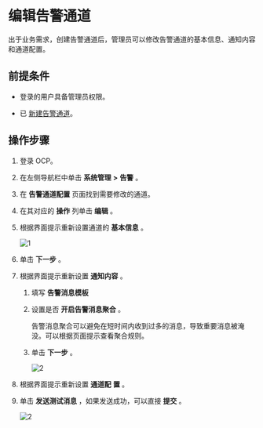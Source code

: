 编辑告警通道
===========================

出于业务需求，创建告警通道后，管理员可以修改告警通道的基本信息、通知内容和通道配置。

前提条件
-------------------------

* 登录的用户具备管理员权限。



* 已 [新建告警通道](../9.use-alert-management/8.create-alarm-channel.md)。






操作步骤
-------------------------

1. 登录 OCP。



2. 在左侧导航栏中单击 **系统管理** **\>** **告警** 。



3. 在 **告警通道配置** 页面找到需要修改的通道。



4. 在其对应的 **操作** 列单击 **编辑** 。



5. 根据界面提示重新设置通道的 **基本信息** 。

   ![1](https://help-static-aliyun-doc.aliyuncs.com/assets/img/zh-CN/0318947061/p169845.png)



6. 单击 **下一步** 。



7. 根据界面提示重新设置 **通知内容** 。

   1. 填写 **告警消息模板**



   2. 设置是否 **开启告警消息聚合** 。

      告警消息聚合可以避免在短时间内收到过多的消息，导致重要消息被淹没。可以根据页面提示查看聚合规则。


   3. 单击 **下一步** 。

      ![2](https://help-static-aliyun-doc.aliyuncs.com/assets/img/zh-CN/0318947061/p169846.png)






8. 根据界面提示重新设置 **通道配** **置** 。



9. 单击 **发送测试消息** ，如果发送成功，可以直接 **提交** 。

   ![2](https://help-static-aliyun-doc.aliyuncs.com/assets/img/zh-CN/9218947061/p169824.png)
